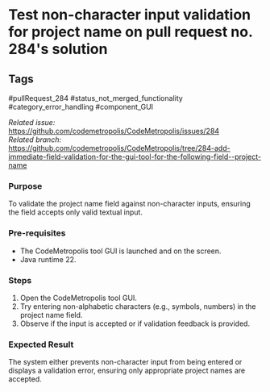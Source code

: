 # Test non-character input validation for project name on pull request no. 284's solution 

## Tags
#pullRequest_284 #status_not_merged_functionality #category_error_handling #component_GUI

_Related issue:_ https://github.com/codemetropolis/CodeMetropolis/issues/284 <br>
_Related branch:_ https://github.com/codemetropolis/CodeMetropolis/tree/284-add-immediate-field-validation-for-the-gui-tool-for-the-following-field--project-name

### Purpose
To validate the project name field against non-character inputs, ensuring the field accepts only valid textual input.

### Pre-requisites
- The CodeMetropolis tool GUI is launched and on the screen.
- Java runtime 22.

### Steps
1. Open the CodeMetropolis tool GUI.
2. Try entering non-alphabetic characters (e.g., symbols, numbers) in the project name field.
3. Observe if the input is accepted or if validation feedback is provided.

### Expected Result
The system either prevents non-character input from being entered or displays a validation error, ensuring only appropriate project names are accepted.




